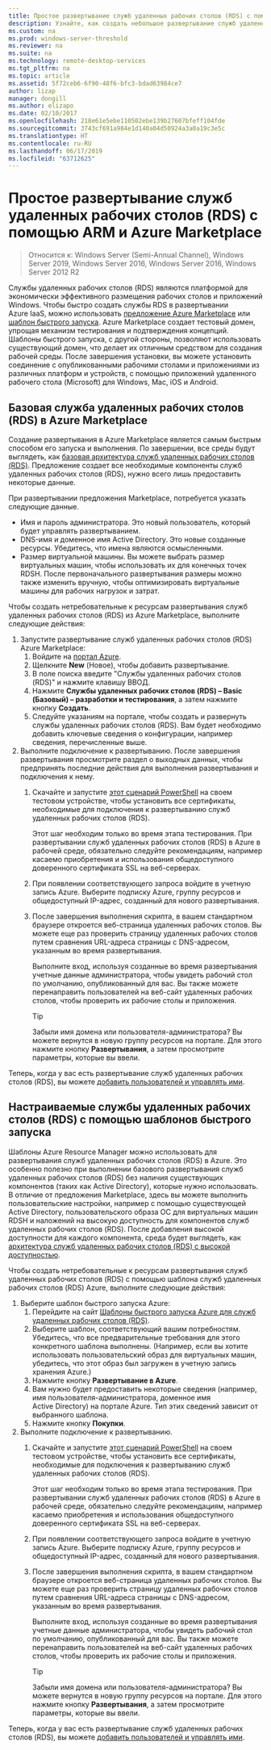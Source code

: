 ```yaml
---
title: Простое развертывание служб удаленных рабочих столов (RDS) с помощью ARM и Azure Marketplace
description: Узнайте, как создать небольшое развертывание служб удаленных рабочих столов (RDS) в Azure с помощью шаблонов ARM и Azure Marketplace.
ms.custom: na
ms.prod: windows-server-threshold
ms.reviewer: na
ms.suite: na
ms.technology: remote-desktop-services
ms.tgt_pltfrm: na
ms.topic: article
ms.assetid: 5f72ceb6-6f90-48f6-bfc3-bdad63984ce7
author: lizap
manager: dongill
ms.author: elizapo
ms.date: 02/10/2017
ms.openlocfilehash: 218e61e5ebe110502ebe139b27607bfeff104fde
ms.sourcegitcommit: 3743cf691a984e1d140a04d50924a3a0a19c3e5c
ms.translationtype: HT
ms.contentlocale: ru-RU
ms.lasthandoff: 06/17/2019
ms.locfileid: "63712625"
---
```

# <a name="seamlessly-deploy-rds-with-arm-and-azure-marketplace"></a>Простое развертывание служб удаленных рабочих столов (RDS) с помощью ARM и Azure Marketplace

>Относится к: Windows Server (Semi-Annual Channel), Windows Server 2019, Windows Server 2016, Windows Server 2016, Windows Server 2012 R2

Службы удаленных рабочих столов (RDS) являются платформой для экономически эффективного размещения рабочих столов и приложений Windows. Чтобы быстро создать службы RDS в развертывании Azure IaaS, можно использовать [предложение Azure Marketplace](#basic-rds-through-the-azure-marketplace) или [шаблон быстрого запуска](#customized-rds-using-quickstart-templates). Azure Marketplace создает тестовый домен, упрощая механизм тестирования и подтверждения концепций. Шаблоны быстрого запуска, с другой стороны, позволяют использовать существующий домен, что делает их отличным средством для создания рабочей среды. После завершения установки, вы можете установить соединение с опубликованными рабочими столами и приложениями из различных платформ и устройств, с помощью приложений удаленного рабочего стола (Microsoft) для Windows, Mac, iOS и Android.

## <a name="basic-rds-through-the-azure-marketplace"></a>Базовая служба удаленных рабочих столов (RDS) в Azure Marketplace

Создание развертывания в Azure Marketplace является самым быстрым способом его запуска и выполнения. По завершении, все среды будут выглядеть, как [базовая архитектура служб удаленных рабочих столов (RDS)](desktop-hosting-logical-architecture.md#basic-deployment). Предложение создает все необходимые компоненты служб удаленных рабочих столов (RDS), нужно всего лишь предоставить некоторые данные. 

При развертывании предложения Marketplace, потребуется указать следующие данные.
- Имя и пароль администратора. Это новый пользователь, который будет управлять развертыванием.
- DNS-имя и доменное имя Active Directory. Это новые созданные ресурсы. Убедитесь, что имена являются осмысленными.
- Размер виртуальной машины. Вы можете выбрать размер виртуальных машин, чтобы использовать их для конечных точек RDSH. После первоначального развертывания размеры можно также изменить вручную, чтобы оптимизировать виртуальные машины для рабочих нагрузок и затрат.

Чтобы создать нетребовательные к ресурсам развертывания служб удаленных рабочих столов (RDS) из Azure Marketplace, выполните следующие действия: 

1. Запустите развертывание служб удаленных рабочих столов (RDS) Azure Marketplace:
   1. Войдите на [портал Azure](https://portal.azure.com).
   2. Щелкните **New** (Новое), чтобы добавить развертывание.
   3. В поле поиска введите "Службы удаленных рабочих столов (RDS)" и нажмите клавишу ВВОД.
   4. Нажмите **Службы удаленных рабочих столов (RDS) – Basic (Базовый) – разработки и тестирования**, а затем нажмите кнопку **Создать**.
   5. Следуйте указаниям на портале, чтобы создать и развернуть службы удаленных рабочих столов (RDS). Вам будет необходимо добавить ключевые сведения о конфигурации, например сведения, перечисленные выше. 
2. Выполните подключение к развертыванию. После завершения развертывания просмотрите раздел о выходных данных, чтобы предпринять последние действия для выполнения развертывания и подключения к нему.
   1. Скачайте и запустите [этот сценарий PowerShell](https://gallery.technet.microsoft.com/Azure-Resource-Manager-4ea7e328) на своем тестовом устройстве, чтобы установить все сертификаты, необходимые для подключения к развертыванию служб удаленных рабочих столов (RDS). 
   
      Этот шаг необходим только во время этапа тестирования. При развертывании служб удаленных рабочих столов (RDS) в Azure в рабочей среде, обязательно следуйте рекомендациям, например касаемо приобретения и использования общедоступного доверенного сертификата SSL на веб-серверах.

   2. При появлении соответствующего запроса войдите в учетную запись Azure. Выберите подписку Azure, группу ресурсов и общедоступный IP-адрес, созданный для нового развертывания.
   3. После завершения выполнения скрипта, в вашем стандартном браузере откроется веб-страница удаленных рабочих столов. Вы можете еще раз проверить страницу удаленных рабочих столов путем сравнения URL-адреса страницы с DNS-адресом, указанным во время развертывания. 
   
      Выполните вход, используя созданные во время развертывания учетные данные администратора, чтобы увидеть рабочий стол по умолчанию, опубликованный для вас. Вы также можете перенаправить пользователей на веб-сайт удаленных рабочих столов, чтобы проверить их рабочие столы и приложения.

      > [!TIP]
      > Забыли имя домена или пользователя-администратора? Вы можете вернутся в новую группу ресурсов на портале. Для этого нажмите кнопку **Развертывания**, а затем просмотрите параметры, которые вы ввели.

Теперь, когда у вас есть развертывание служб удаленных рабочих столов (RDS), вы можете [добавить пользователей и управлять ими](rds-user-management.md).

## <a name="customized-rds-using-quickstart-templates"></a>Настраиваемые службы удаленных рабочих столов (RDS) с помощью шаблонов быстрого запуска

Шаблоны Azure Resource Manager можно использовать для развертывания служб удаленных рабочих столов (RDS) в Azure. Это особенно полезно при выполнении базового развертывания служб удаленных рабочих столов (RDS) без наличия существующих компонентов (таких как Active Directory), которые нужно использовать. В отличие от предложения Marketplace, здесь вы можете выполнить пользовательские настройки, например с помощью существующей Active Directory, пользовательского образа ОС для виртуальных машин RDSH и наложений на высокую доступность для компонентов служб удаленных рабочих столов (RDS). После добавления высокой доступности для каждого компонента, среда будет выглядеть, как [архитектура служб удаленных рабочих столов (RDS) с высокой доступностью](desktop-hosting-logical-architecture.md#highly-available-deployment).

Чтобы создать нетребовательные к ресурсам развертывания служб удаленных рабочих столов (RDS) с помощью шаблона служб удаленных рабочих столов (RDS) Azure, выполните следующие действия: 

1. Выберите шаблон быстрого запуска Azure:
   1. Перейдите на сайт [Шаблоны быстрого запуска Azure для служб удаленных рабочих столов (RDS)](https://aka.ms/rdautomation).
   2. Выберите шаблон, соответствующий вашим потребностям. Убедитесь, что все предварительные требования для этого конкретного шаблона выполнены. (Например, если вы хотите использовать пользовательский образ для виртуальных машин, убедитесь, что этот образ был загружен в учетную запись хранения Azure.)
   3. Нажмите кнопку **Развертывание в Azure**.
   4. Вам нужно будет предоставить некоторые сведения (например, имя пользователя-администратора, доменное имя Active Directory) на портале Azure. Тип этих сведений зависит от выбранного шаблона.
   5. Нажмите кнопку **Покупки**.
2. Выполните подключение к развертыванию. 
   1. Скачайте и запустите [этот сценарий PowerShell](https://gallery.technet.microsoft.com/Azure-Resource-Manager-4ea7e328) на своем тестовом устройстве, чтобы установить все сертификаты, необходимые для подключения к развертыванию служб удаленных рабочих столов (RDS). 
   
      Этот шаг необходим только во время этапа тестирования. При развертывании служб удаленных рабочих столов (RDS) в Azure в рабочей среде, обязательно следуйте рекомендациям, например касаемо приобретения и использования общедоступного доверенного сертификата SSL на веб-серверах.

   2. При появлении соответствующего запроса войдите в учетную запись Azure. Выберите подписку Azure, группу ресурсов и общедоступный IP-адрес, созданный для нового развертывания.
   3. После завершения выполнения скрипта, в вашем стандартном браузере откроется веб-страница удаленных рабочих столов. Вы можете еще раз проверить страницу удаленных рабочих столов путем сравнения URL-адреса страницы с DNS-адресом, указанным во время развертывания. 
   
      Выполните вход, используя созданные во время развертывания учетные данные администратора, чтобы увидеть рабочий стол по умолчанию, опубликованный для вас. Вы также можете перенаправить пользователей на веб-сайт удаленных рабочих столов, чтобы проверить их рабочие столы и приложения.

      > [!TIP]
      > Забыли имя домена или пользователя-администратора? Вы можете вернутся в новую группу ресурсов на портале. Для этого нажмите кнопку **Развертывания**, а затем просмотрите параметры, которые вы ввели.

Теперь, когда у вас есть развертывание служб удаленных рабочих столов (RDS), вы можете [добавить пользователей и управлять ими](rds-user-management.md).
